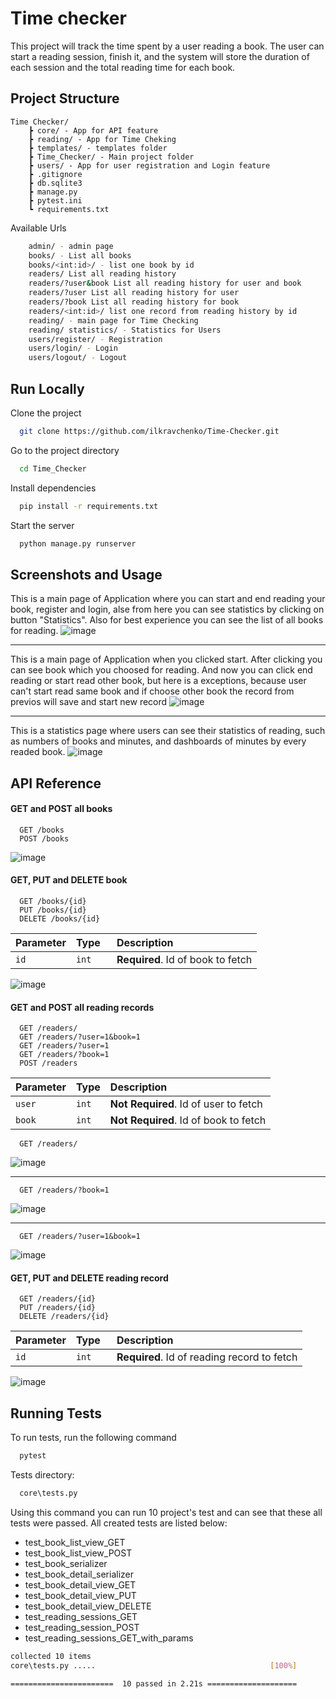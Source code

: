 
# Time checker

This project will track the time spent by a user reading a book. The user can start a reading session, finish it, and the system will store the duration of each session and the total reading time for each book.


## Project Structure
```
Time Checker/
    ┣ core/ - App for API feature 
    ┣ reading/ - App for Time Cheking
    ┣ templates/ - templates folder
    ┣ Time_Checker/ - Main project folder
    ┣ users/ - App for user registration and Login feature
    ┣ .gitignore
    ┣ db.sqlite3
    ┣ manage.py
    ┣ pytest.ini
    ┗ requirements.txt
```

Available Urls

```bash
    admin/ - admin page
    books/ - List all books
    books/<int:id>/ - list one book by id
    readers/ List all reading history
    readers/?user&book List all reading history for user and book
    readers/?user List all reading history for user
    readers/?book List all reading history for book
    readers/<int:id>/ list one record from reading history by id
    reading/ - main page for Time Checking
    reading/ statistics/ - Statistics for Users
    users/register/ - Registration
    users/login/ - Login
    users/logout/ - Logout
```
## Run Locally

Clone the project

```bash
  git clone https://github.com/ilkravchenko/Time-Checker.git
```

Go to the project directory

```bash
  cd Time_Checker
```

Install dependencies

```bash
  pip install -r requirements.txt
```

Start the server

```bash
  python manage.py runserver
```


## Screenshots and Usage
This is a main page of Application where you can start and end reading your book, register and login, alse from here you can see statistics by clicking on button "Statistics". Also for best experience you can see the list of all books for reading.
![image](https://github.com/ilkravchenko/Time-Checker/assets/117378994/48bc2683-1130-45fe-aaa2-d8bcd4d68c33)

  - - - -
This is a main page of Application when you clicked start. After clicking you can see book which you choosed for reading. And now you can click end reading or start read other book, but here is a exceptions, because user can't start read same book and if choose other book the record from previos will save and start new record 
![image](https://github.com/ilkravchenko/Time-Checker/assets/117378994/b58c578b-99be-48b1-98bf-7750a0254a64)

  - - - -
This is a statistics page where users can see their statistics of reading, such as numbers of books and minutes, and dashboards of minutes by every readed book. 
![image](https://github.com/ilkravchenko/Time-Checker/assets/117378994/68cad926-1a07-4e47-8e7a-2a0d1564a863)
## API Reference

#### GET and POST all books

```http
  GET /books
  POST /books
```
![image](https://github.com/ilkravchenko/Time-Checker/assets/117378994/bfeb66b0-526f-46c5-a5be-7cd81efa9d2d)
#### GET, PUT and DELETE book

```http
  GET /books/{id}
  PUT /books/{id}
  DELETE /books/{id}
```

| Parameter | Type     | Description                       |
| :-------- | :------- | :-------------------------------- |
| `id`      | `int   ` | **Required**. Id of book to fetch |

![image](https://github.com/ilkravchenko/Time-Checker/assets/117378994/75933a7f-4ea2-4339-b1c3-73c78640cd9e)

#### GET and POST all reading records

```http
  GET /readers/
  GET /readers/?user=1&book=1
  GET /readers/?user=1
  GET /readers/?book=1
  POST /readers
```

| Parameter | Type     | Description                       |
| :-------- | :------- | :-------------------------------- |
| `user`      | `int` | **Not Required**. Id of user to fetch |
| `book`      | `int` | **Not Required**. Id of book to fetch |

```http
  GET /readers/
```
![image](https://github.com/ilkravchenko/Time-Checker/assets/117378994/8e2d26cd-6c73-4e5a-8c70-62348f4cd492)
- - - -
```http
  GET /readers/?book=1
```
![image](https://github.com/ilkravchenko/Time-Checker/assets/117378994/48837dca-3122-40ad-9270-19636b080eb1)
- - - -
```http
  GET /readers/?user=1&book=1
```
![image](https://github.com/ilkravchenko/Time-Checker/assets/117378994/ed1d3a74-6a22-4889-8d5b-9f8df99e1364)

#### GET, PUT and DELETE reading record

```http
  GET /readers/{id}
  PUT /readers/{id}
  DELETE /readers/{id}
```

| Parameter | Type     | Description                       |
| :-------- | :------- | :-------------------------------- |
| `id`      | `int   ` | **Required**. Id of reading record to fetch |

![image](https://github.com/ilkravchenko/Time-Checker/assets/117378994/8e87bcd7-7494-4863-be10-92999f4cabc5)




## Running Tests

To run tests, run the following command

```bash
  pytest
```

Tests directory:

```bash
  core\tests.py
```

Using this command you can run 10 project's test and can see that these all tests were passed. All created tests are listed below:
* test_book_list_view_GET
* test_book_list_view_POST
* test_book_serializer
* test_book_detail_serializer
* test_book_detail_view_GET
* test_book_detail_view_PUT
* test_book_detail_view_DELETE
* test_reading_sessions_GET
* test_reading_session_POST
* test_reading_sessions_GET_with_params

```bash
collected 10 items
core\tests.py .....                                       [100%]

=======================  10 passed in 2.21s ====================

```
